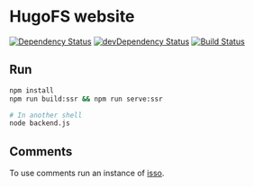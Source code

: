 # HugoFS website

[![Dependency Status](https://david-dm.org/hugo19941994/hugofs.svg)](https://david-dm.org/hugo19941994/hugofs)
[![devDependency Status](https://david-dm.org/hugo19941994/hugofs/dev-status.svg)](https://david-dm.org/hugo19941994/hugofs?type=dev)
[![Build Status](https://travis-ci.org/hugo19941994/hugofs.svg?branch=master)](https://travis-ci.org/hugo19941994/hugofs)

## Run

```bash
npm install
npm run build:ssr && npm run serve:ssr

# In another shell
node backend.js
```

## Comments

To use comments run an instance of [isso](https://github.com/posativ/isso).
